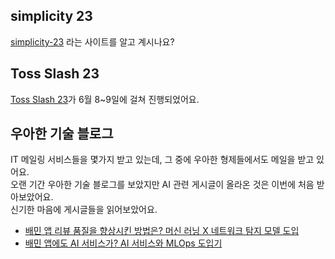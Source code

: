 ## simplicity 23
[simplicity-23](https://simplicity-23.toss.im/) 라는 사이트를 알고 계시나요?

## Toss Slash 23
[Toss Slash 23](https://toss.im/slash-23)가 6월 8~9일에 걸쳐 진행되었어요.

## 우아한 기술 블로그
IT 메일링 서비스들을 몇가지 받고 있는데, 그 중에 우아한 형제들에서도 메일을 받고 있어요. <br>
오랜 기간 우아한 기술 블로그를 보았지만 AI 관련 게시글이 올라온 것은 이번에 처음 받아보았어요. <br>
신기한 마음에 게시글들을 읽어보았어요. 

- [배민 앱 리뷰 품질을 향상시킨 방법은? 머신 러닝 X 네트워크 탐지 모델 도입](https://techblog.woowahan.com/11829)
- [배민 앱에도 AI 서비스가? AI 서비스와 MLOps 도입기](https://techblog.woowahan.com/11582)
